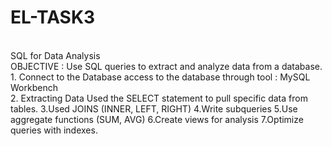 # EL-TASK3
<br>
SQL for Data Analysis
<br>
OBJECTIVE : Use SQL queries to extract and analyze data from a database.
<br>
1. Connect to the Database
 access to the database through tool : MySQL Workbench
<br>
2. Extracting Data
Used the SELECT statement to pull specific data from tables.
3.Used JOINS (INNER, LEFT, RIGHT)
4.Write subqueries
5.Use aggregate functions (SUM, AVG)
6.Create views for analysis
7.Optimize queries with indexes.
